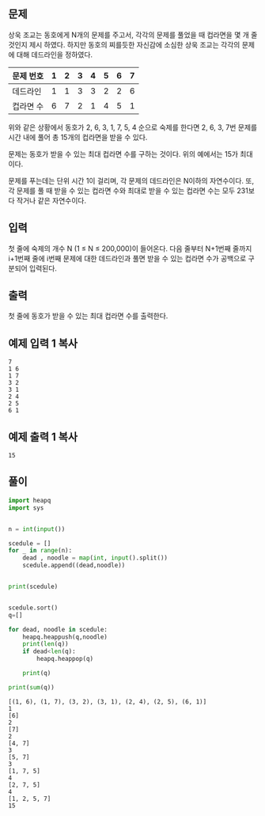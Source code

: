## 문제

상욱 조교는 동호에게 N개의 문제를 주고서, 각각의 문제를 풀었을 때 컵라면을 몇 개 줄 것인지 제시 하였다. 하지만 동호의 찌를듯한 자신감에 소심한 상욱 조교는 각각의 문제에 대해 데드라인을 정하였다.

| 문제 번호 | 1    | 2    | 3    | 4    | 5    | 6    | 7    |
| :-------- | ---- | ---- | ---- | ---- | ---- | ---- | ---- |
| 데드라인  | 1    | 1    | 3    | 3    | 2    | 2    | 6    |
| 컵라면 수 | 6    | 7    | 2    | 1    | 4    | 5    | 1    |

위와 같은 상황에서 동호가 2, 6, 3, 1, 7, 5, 4 순으로 숙제를 한다면 2, 6, 3, 7번 문제를 시간 내에 풀어 총 15개의 컵라면을 받을 수 있다.

문제는 동호가 받을 수 있는 최대 컵라면 수를 구하는 것이다. 위의 예에서는 15가 최대이다.

문제를 푸는데는 단위 시간 1이 걸리며, 각 문제의 데드라인은 N이하의 자연수이다. 또, 각 문제를 풀 때 받을 수 있는 컵라면 수와 최대로 받을 수 있는 컵라면 수는 모두 231보다 작거나 같은 자연수이다.

## 입력

첫 줄에 숙제의 개수 N (1 ≤ N ≤ 200,000)이 들어온다. 다음 줄부터 N+1번째 줄까지 i+1번째 줄에 i번째 문제에 대한 데드라인과 풀면 받을 수 있는 컵라면 수가 공백으로 구분되어 입력된다.

## 출력

첫 줄에 동호가 받을 수 있는 최대 컵라면 수를 출력한다.

## 예제 입력 1 복사

```
7
1 6
1 7
3 2
3 1
2 4
2 5
6 1
```

## 예제 출력 1 복사

```
15
```



## 풀이

```python
import heapq
import sys


n = int(input())

scedule = []
for _ in range(n):
    dead , noodle = map(int, input().split())
    scedule.append((dead,noodle))


print(scedule)


scedule.sort()
q=[]

for dead, noodle in scedule:
    heapq.heappush(q,noodle)
    print(len(q))
    if dead<len(q):
        heapq.heappop(q)

    print(q)

print(sum(q))
```

```
[(1, 6), (1, 7), (3, 2), (3, 1), (2, 4), (2, 5), (6, 1)]
1
[6]
2
[7]
2
[4, 7]
3
[5, 7]
3
[1, 7, 5]
4
[2, 7, 5]
4
[1, 2, 5, 7]
15
```


